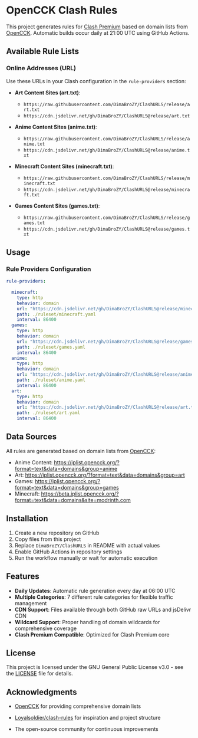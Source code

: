 # OpenCCK Clash Rules

This project generates rules for [Clash Premium](https://github.com/Dreamacro/clash/releases/tag/premium) based on domain lists from [OpenCCK](https://iplist.opencck.org/). Automatic builds occur daily at 21:00 UTC using GitHub Actions.

## Available Rule Lists

### Online Addresses (URL)

Use these URLs in your Clash configuration in the `rule-providers` section:

- **Art Content Sites (art.txt)**:
  - `https://raw.githubusercontent.com/DimaBroZY/ClashURLS/release/art.txt`
  - `https://cdn.jsdelivr.net/gh/DimaBroZY/ClashURLS@release/art.txt`

- **Anime Content Sites (anime.txt)**:
  - `https://raw.githubusercontent.com/DimaBroZY/ClashURLS/release/anime.txt`
  - `https://cdn.jsdelivr.net/gh/DimaBroZY/ClashURLS@release/anime.txt`
 
- **Minecraft Content Sites (minecraft.txt)**:
  - `https://raw.githubusercontent.com/DimaBroZY/ClashURLS/release/minecraft.txt`
  - `https://cdn.jsdelivr.net/gh/DimaBroZY/ClashURLS@release/minecraft.txt`

- **Games Content Sites (games.txt)**:
  - `https://raw.githubusercontent.com/DimaBroZY/ClashURLS/release/games.txt`
  - `https://cdn.jsdelivr.net/gh/DimaBroZY/ClashURLS@release/games.txt`


## Usage

### Rule Providers Configuration

```yaml
rule-providers:
    
  minecraft:
    type: http
    behavior: domain
    url: "https://cdn.jsdelivr.net/gh/DimaBroZY/ClashURLS@release/minecraft.txt"
    path: ./ruleset/minecraft.yaml
    interval: 86400
  games:
    type: http
    behavior: domain
    url: "https://cdn.jsdelivr.net/gh/DimaBroZY/ClashURLS@release/games.txt"
    path: ./ruleset/games.yaml
    interval: 86400
  anime:
    type: http
    behavior: domain
    url: "https://cdn.jsdelivr.net/gh/DimaBroZY/ClashURLS@release/anime.txt"
    path: ./ruleset/anime.yaml
    interval: 86400
  art:
    type: http
    behavior: domain
    url: "https://cdn.jsdelivr.net/gh/DimaBroZY/ClashURLS@release/art.txt"
    path: ./ruleset/art.yaml
    interval: 86400
```


## Data Sources

All rules are generated based on domain lists from [OpenCCK](https://iplist.opencck.org/):

- Anime Content: https://iplist.opencck.org/?format=text&data=domains&group=anime
- Art: https://iplist.opencck.org/?format=text&data=domains&group=art
- Games: https://iplist.opencck.org/?format=text&data=domains&group=games
- Minecraft: https://beta.iplist.opencck.org/?format=text&data=domains&site=modrinth.com

## Installation

1. Create a new repository on GitHub
2. Copy files from this project
3. Replace `DimaBroZY/ClashURLS` in README with actual values
4. Enable GitHub Actions in repository settings
5. Run the workflow manually or wait for automatic execution

## Features
- **Daily Updates**: Automatic rule generation every day at 06:00 UTC
- **Multiple Categories**: 7 different rule categories for flexible traffic management
- **CDN Support**: Files available through both GitHub raw URLs and jsDelivr CDN
- **Wildcard Support**: Proper handling of domain wildcards for comprehensive coverage
- **Clash Premium Compatible**: Optimized for Clash Premium core

## License

This project is licensed under the GNU General Public License v3.0 - see the [LICENSE](LICENSE) file for details.

## Acknowledgments

- [OpenCCK](https://iplist.opencck.org/) for providing comprehensive domain lists
- [Loyalsoldier/clash-rules](https://github.com/Loyalsoldier/clash-rules) for inspiration and project structure

- The open-source community for continuous improvements




